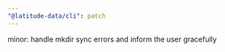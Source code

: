 ```yaml
---
"@latitude-data/cli": patch
---
```


minor: handle mkdir sync errors and inform the user gracefully
